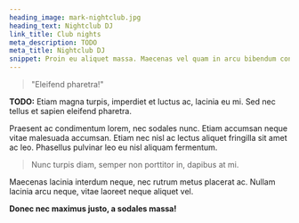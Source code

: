 ```yaml
---
heading_image: mark-nightclub.jpg
heading_text: Nightclub DJ
link_title: Club nights
meta_description: TODO
meta_title: Nightclub DJ
snippet: Proin eu aliquet massa. Maecenas vel quam in arcu bibendum consectetur dignissim sit amet neque.
---
```


> "Eleifend pharetra!"

**TODO:** Etiam magna turpis, imperdiet et luctus ac, lacinia eu mi. Sed nec tellus et sapien eleifend pharetra.

Praesent ac condimentum lorem, nec sodales nunc. Etiam accumsan neque vitae malesuada accumsan. Etiam nec nisl ac lectus aliquet fringilla sit amet ac leo. Phasellus pulvinar leo eu nisl aliquam fermentum.

> Nunc turpis diam, semper non porttitor in, dapibus at mi.

Maecenas lacinia interdum neque, nec rutrum metus placerat ac. Nullam lacinia arcu neque, vitae laoreet neque aliquet vel.

**Donec nec maximus justo, a sodales massa!**
